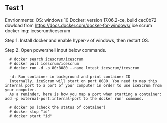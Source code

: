 Test 1
-------------------------
Envrionments:
  OS: windows 10
  Docker: version 17.06.2-ce, build cec0b72 dowload from https://docs.docker.com/docker-for-windows/
  ice scrum docker img: icescrum/icescrum
  
Step 1. Install docker and enable hyper-v of windows, then restart OS.

Step 2. Open powershell input below commands.
      
      # docker search icescrum/icescrum
      # docker pull icescrum/icescrum
      # docker run -d -p 80:8080 --name lmtest icescrum/icescrum 
      
      -d: Run container in background and print container ID
      Internally, iceScrum will start on port 8080. You need to map this internal port to a port of your computer in order to use iceScrum from your computer.
      As a reminder, here is how you map a port when starting a container: add -p external-port:internal-port to the docker run` command.
 
      # docker ps (Check the status of container)
      # docker stop "id"
      # docker start "id"


